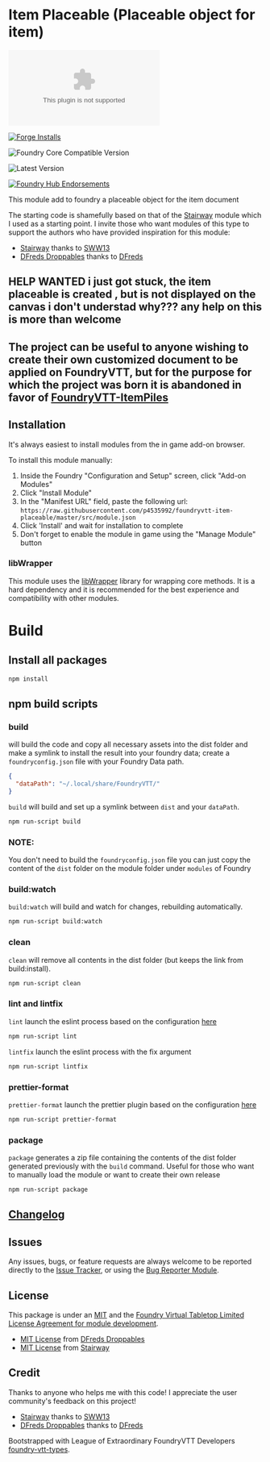 # Item Placeable (Placeable object for item)

![Latest Release Download Count](https://img.shields.io/github/downloads/p4535992/foundryvtt-item-placeable/latest/module.zip?color=2b82fc&label=DOWNLOADS&style=for-the-badge) 

[![Forge Installs](https://img.shields.io/badge/dynamic/json?label=Forge%20Installs&query=package.installs&suffix=%25&url=https%3A%2F%2Fforge-vtt.com%2Fapi%2Fbazaar%2Fpackage%2Ffoundryvtt-item-placeable&colorB=006400&style=for-the-badge)](https://forge-vtt.com/bazaar#package=foundryvtt-item-placeable) 

![Foundry Core Compatible Version](https://img.shields.io/badge/dynamic/json.svg?url=https%3A%2F%2Fraw.githubusercontent.com%2Fp4535992%2Ffoundryvtt-item-placeable%2Fmaster%2Fsrc%2Fmodule.json&label=Foundry%20Version&query=$.compatibleCoreVersion&colorB=orange&style=for-the-badge)

![Latest Version](https://img.shields.io/badge/dynamic/json.svg?url=https%3A%2F%2Fraw.githubusercontent.com%2Fp4535992%2Ffoundryvtt-item-placeable%2Fmaster%2Fsrc%2Fmodule.json&label=Latest%20Release&prefix=v&query=$.version&colorB=red&style=for-the-badge)

[![Foundry Hub Endorsements](https://img.shields.io/endpoint?logoColor=white&url=https%3A%2F%2Fwww.foundryvtt-hub.com%2Fwp-json%2Fhubapi%2Fv1%2Fpackage%2Ffoundryvtt-item-placeable%2Fshield%2Fendorsements&style=for-the-badge)](https://www.foundryvtt-hub.com/package/foundryvtt-item-placeable/)

This module add to foundry a placeable object for the item document

The starting code is shamefully based on that of the [Stairway](https://gitlab.com/SWW13/foundryvtt-stairways) module which I used as a starting point. I invite those who want modules of this type to support the authors who have provided inspiration for this module:

- [Stairway](https://gitlab.com/SWW13/foundryvtt-stairways) thanks to [SWW13](https://gitlab.com/SWW13)
- [DFreds Droppables](https://github.com/DFreds/dfreds-droppables) thanks to [DFreds](https://github.com/DFreds)

## HELP WANTED i just got stuck, the item placeable is created , but is not displayed on the canvas i don't understad why??? any help on this is more than welcome

## The project can be useful to anyone wishing to create their own customized document to be applied on FoundryVTT, but for the purpose for which the project was born it is abandoned in favor of [FoundryVTT-ItemPiles](https://github.com/Haxxer/FoundryVTT-ItemPiles/)

## Installation

It's always easiest to install modules from the in game add-on browser.

To install this module manually:
1.  Inside the Foundry "Configuration and Setup" screen, click "Add-on Modules"
2.  Click "Install Module"
3.  In the "Manifest URL" field, paste the following url:
`https://raw.githubusercontent.com/p4535992/foundryvtt-item-placeable/master/src/module.json`
4.  Click 'Install' and wait for installation to complete
5.  Don't forget to enable the module in game using the "Manage Module" button

### libWrapper

This module uses the [libWrapper](https://github.com/ruipin/fvtt-lib-wrapper) library for wrapping core methods. It is a hard dependency and it is recommended for the best experience and compatibility with other modules.

# Build

## Install all packages

```bash
npm install
```
## npm build scripts

### build

will build the code and copy all necessary assets into the dist folder and make a symlink to install the result into your foundry data; create a
`foundryconfig.json` file with your Foundry Data path.

```json
{
  "dataPath": "~/.local/share/FoundryVTT/"
}
```

`build` will build and set up a symlink between `dist` and your `dataPath`.

```bash
npm run-script build
```

### NOTE:

You don't need to build the `foundryconfig.json` file you can just copy the content of the `dist` folder on the module folder under `modules` of Foundry

### build:watch

`build:watch` will build and watch for changes, rebuilding automatically.

```bash
npm run-script build:watch
```

### clean

`clean` will remove all contents in the dist folder (but keeps the link from build:install).

```bash
npm run-script clean
```
### lint and lintfix

`lint` launch the eslint process based on the configuration [here](./.eslintrc)

```bash
npm run-script lint
```

`lintfix` launch the eslint process with the fix argument

```bash
npm run-script lintfix
```

### prettier-format

`prettier-format` launch the prettier plugin based on the configuration [here](./.prettierrc)

```bash
npm run-script prettier-format
```

### package

`package` generates a zip file containing the contents of the dist folder generated previously with the `build` command. Useful for those who want to manually load the module or want to create their own release

```bash
npm run-script package
```

## [Changelog](./changelog.md)

## Issues

Any issues, bugs, or feature requests are always welcome to be reported directly to the [Issue Tracker](https://github.com/p4535992/foundryvtt-item-placeable/issues ), or using the [Bug Reporter Module](https://foundryvtt.com/packages/bug-reporter/).

## License

This package is under an [MIT](LICENSE) and the [Foundry Virtual Tabletop Limited License Agreement for module development](https://foundryvtt.com/article/license/).

- [MIT License](https://github.com/DFreds/dfreds-droppables/blob/main/LICENSE) from [DFreds Droppables](https://github.com/DFreds/dfreds-droppables)
- [MIT License](https://gitlab.com/SWW13/foundryvtt-stairways/-/blob/development/LICENSE) from [Stairway](https://gitlab.com/SWW13/foundryvtt-stairways)
## Credit

Thanks to anyone who helps me with this code! I appreciate the user community's feedback on this project!

- [Stairway](https://gitlab.com/SWW13/foundryvtt-stairways) thanks to [SWW13](https://gitlab.com/SWW13)
- [DFreds Droppables](https://github.com/DFreds/dfreds-droppables) thanks to [DFreds](https://github.com/DFreds)

Bootstrapped with League of Extraordinary FoundryVTT Developers  [foundry-vtt-types](https://github.com/League-of-Foundry-Developers/foundry-vtt-types).

